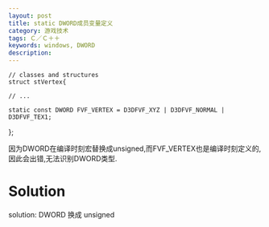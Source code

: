 ```yaml
---
layout: post
title: static DWORD成员变量定义
category: 游戏技术
tags: Ｃ／Ｃ＋＋
keywords: windows, DWORD
description: 
---
```


    // classes and structures
    struct stVertex{
    
    // ...
    
    static const DWORD FVF_VERTEX = D3DFVF_XYZ | D3DFVF_NORMAL | D3DFVF_TEX1;
};

因为DWORD在编译时刻宏替换成unsigned,而FVF_VERTEX也是编译时刻定义的,因此会出错,无法识别DWORD类型.

# Solution

solution: DWORD 换成 unsigned


